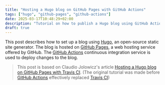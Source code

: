 ```yaml
---
title: "Hosting a Hugo blog on GitHub Pages with GitHub Actions"
tags: ["hugo", "github-pages", "github-actions"]
date: 2025-03-17T10:48:29+02:00
description: "Tutorial on how to publish a Hugo blog using GitHub Actions"
draft: true
---
```

This post describes how to set up a blog using [Hugo](https://gohugo.io/), an
open-source static site generator. The blog is hosted on [GitHub
Pages](https://pages.github.com/), a web hosting service offered by GitHub. The
[GitHub Actions](https://github.com/features/actions) continuous integration service is used to
deploy changes to the blog.

> This post is based on Claudio Jolowicz's article
> [Hosting a Hugo blog on GitHub Pages with Travis CI](https://cjolowicz.github.io/posts/hosting-a-hugo-blog-on-github-pages-with-travis-ci/).
> (The original tutorial was made before [GitHub Actions](https://github.com/features/actions) effectively replaced [Travis CI](https://www.travis-ci.com/))
